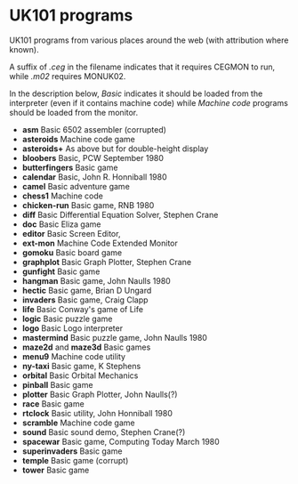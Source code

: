 UK101 programs
==============
UK101 programs from various places around the web (with attribution where
known). 

A suffix of _.ceg_ in the filename indicates that it requires CEGMON to run, 
while _.m02_ requires MONUK02.

In the description below, _Basic_ indicates it should be loaded from the
interpreter (even if it contains machine code) while _Machine code_ programs
should be loaded from the monitor.

- **asm** Basic 6502 assembler (corrupted)
- **asteroids** Machine code game 
- **asteroids+** As above but for double-height display
- **bloobers** Basic, PCW September 1980
- **butterfingers** Basic game
- **calendar** Basic, John R. Honniball 1980
- **camel** Basic adventure game
- **chess1** Machine code
- **chicken-run** Basic game, RNB 1980
- **diff** Basic Differential Equation Solver, Stephen Crane
- **doc** Basic Eliza game
- **editor** Basic Screen Editor, 
- **ext-mon** Machine Code Extended Monitor
- **gomoku** Basic board game
- **graphplot** Basic Graph Plotter, Stephen Crane
- **gunfight** Basic game
- **hangman** Basic game, John Naulls 1980
- **hectic** Basic game, Brian D Ungard
- **invaders** Basic game, Craig Clapp
- **life** Basic Conway's game of Life
- **logic** Basic puzzle game
- **logo** Basic Logo interpreter
- **mastermind** Basic puzzle game, John Naulls 1980
- **maze2d** and **maze3d** Basic games
- **menu9** Machine code utility
- **ny-taxi** Basic game, K Stephens
- **orbital** Basic Orbital Mechanics
- **pinball** Basic game
- **plotter** Basic Graph Plotter, John Naulls(?)
- **race** Basic game
- **rtclock** Basic utility, John Honniball 1980
- **scramble** Machine code game
- **sound** Basic sound demo, Stephen Crane(?)
- **spacewar** Basic game, Computing Today March 1980
- **superinvaders** Basic game
- **temple** Basic game (corrupt)
- **tower** Basic game
